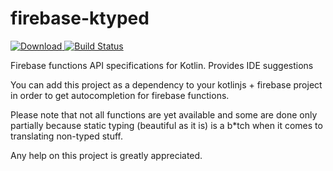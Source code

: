 # firebase-ktyped

[ ![Download](https://api.bintray.com/packages/lukeds-it/maven/firebase-ktyped/images/download.svg) ](https://bintray.com/lukeds-it/maven/firebase-ktyped/_latestVersion)
[![Build Status](https://travis-ci.com/LukeDS-it/firebase-ktyped.svg?branch=master)](https://travis-ci.com/LukeDS-it/firebase-ktyped)

Firebase functions API specifications for Kotlin. Provides IDE suggestions

You can add this project as a dependency to your kotlinjs + firebase project in order to get
autocompletion for firebase functions.

Please note that not all functions are yet available and some are done only partially because
static typing (beautiful as it is) is a b*tch when it comes to translating non-typed stuff.

Any help on this project is greatly appreciated.
